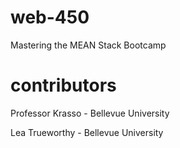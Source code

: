 # web-450
Mastering the MEAN Stack Bootcamp

# contributors
Professor Krasso - Bellevue University

Lea Trueworthy - Bellevue University
